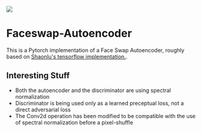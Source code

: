 ![](examples/gump_example.gif)
# Faceswap-Autoencoder

This is a Pytorch implementation of a Face Swap Autoencoder, roughly based on  [Shaonlu's tensorflow implementation.](https://github.com/shaoanlu/faceswap-GAN). 

## Interesting Stuff

- Both the autoencoder and the discriminator are using spectral normalization
- Discriminator is being used only as a learned preceptual loss, not a direct adversarial loss
- The Conv2d operation has been modified to be compatible with the use of spectral normalization before a pixel-shuffle






